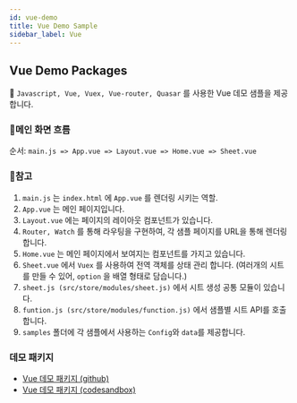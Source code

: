 ```yaml
---
id: vue-demo
title: Vue Demo Sample
sidebar_label: Vue
---
```


## Vue Demo Packages

👋 `Javascript, Vue, Vuex, Vue-router, Quasar` 를 사용한 Vue 데모 샘플을 제공합니다.

### 💝메인 화면 흐름

순서: `main.js => App.vue => Layout.vue => Home.vue => Sheet.vue`

### 🚀참고

1. `main.js` 는 `index.html` 에 `App.vue` 를 렌더링 시키는 역할.
2. `App.vue` 는 메인 페이지입니다.
3. `Layout.vue` 에는 페이지의 레이아웃 컴포넌트가 있습니다.
4. `Router, Watch` 를 통해 라우팅을 구현하여, 각 샘플 페이지를 URL을 통해 렌더링합니다.
5. `Home.vue` 는 메인 페이지에서 보여지는 컴포넌트를 가지고 있습니다.
6. `Sheet.vue` 에서 `Vuex` 를 사용하여 전역 객체를 상태 관리 합니다. (여러개의 시트를 만들 수 있어, `option` 을 배열 형태로 담습니다.)
7. `sheet.js (src/store/modules/sheet.js)` 에서 시트 생성 공통 모듈이 있습니다.
8. `funtion.js (src/store/modules/function.js)` 에서 샘플별 시트 API를 호출합니다.
9. `samples` 폴더에 각 샘플에서 사용하는 `Config`와 `data`를 제공합니다.

### 데모 패키지

* [Vue 데모 패키지 (github)](https://github.com/ibsheet/loader-vue-guide-samples)
* [Vue 데모 패키지 (codesandbox)](https://codesandbox.io/s/github/ibsheet/loader-vue-guide-samples/tree/url_path?file=/src/main.js)
